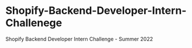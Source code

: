 # Shopify-Backend-Developer-Intern-Challenege
Shopify Backend Developer Intern Challenge - Summer 2022
